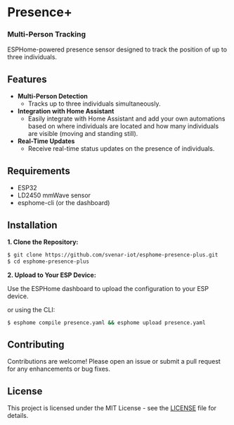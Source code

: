 # Presence+
### Multi-Person Tracking
ESPHome-powered presence sensor designed to track the position of up to three individuals.

## Features
* **Multi-Person Detection**
  * Tracks up to three individuals simultaneously.
* **Integration with Home Assistant**
  * Easily integrate with Home Assistant and add your own automations based on where individuals are located and how many individuals are visible (moving and standing still).
* **Real-Time Updates**
  * Receive real-time status updates on the presence of individuals.

## Requirements
* ESP32
* LD2450 mmWave sensor
* esphome-cli (or the dashboard)

## Installation
**1. Clone the Repository:**
```bash
$ git clone https://github.com/svenar-iot/esphome-presence-plus.git
$ cd esphome-presence-plus
```

**2. Upload to Your ESP Device:**

Use the ESPHome dashboard to upload the configuration to your ESP device.

or using the CLI:

```bash
$ esphome compile presence.yaml && esphome upload presence.yaml
```

## Contributing

Contributions are welcome! Please open an issue or submit a pull request for any enhancements or bug fixes.

## License

This project is licensed under the MIT License - see the [LICENSE](https://github.com/svenar-iot/esphome-presence-plus/blob/main/LICENSE) file for details.
